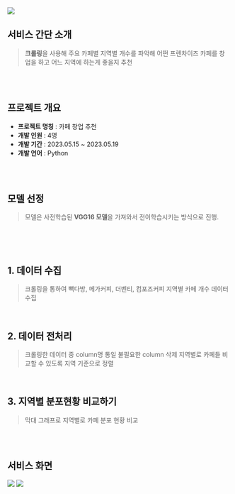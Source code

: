 <img src="https://capsule-render.vercel.app/api?type=rounded&color=auto&height=200&section=header&text=⭐cafe추천%20⭐&fontSize=70" /> 


## 서비스 간단 소개

> **크롤링**을 사용해 주요 카페별 지역별 개수를 파악해 어떤 프렌차이즈 카페를 창업을 하고 어느 지역에 하는게 좋을지 추천

<br>
<br>

## 프로젝트 개요

-  **프로젝트 명칭** : 카페 창업 추천
-  **개발 인원** : 4명
-  **개발 기간** : 2023.05.15 ~ 2023.05.19
-  **개발 언어** : Python
  <br>

<br>

## 모델 선정

> 모델은 사전학습된 **VGG16 모델**을 가져와서 전이학습시키는 방식으로 진행.

<br>
<br>
<br>

## 1. 데이터 수집

> 크롤링을 통하여 빽다방, 메가커피, 더벤티, 컴포즈커피 지역별 카페 개수 데이터 수집

<br>

## 2. 데이터 전처리

> 크롤링한 데이터 중 column명 통일
> 불필요한 column 삭제
> 지역별로 카페들 비교할 수 있도록 지역 기준으로 정렬

<br>

## 3. 지역별 분포현황 비교하기

> 막대 그래프로 지역별로 카페 분포 현황 비교

<br>
<br>

## 서비스 화면

<img src="https://postfiles.pstatic.net/MjAyMzA4MjFfMjY0/MDAxNjkyNTg4MDA0MTI0.EATGrNVlbOpqUAwbcysr52qyHa-2bNscrQdNAajUrbMg.8VSqDrVA-G6gVuWABaifArK3BFSG0E_UmMVIm8_6hN4g.PNG.tbtgmltn97/image.png?type=w773"/>
<img src="https://postfiles.pstatic.net/MjAyMzA4MjFfMjgg/MDAxNjkyNTg4MDM2MDM1.orGcMx7NB-0m-1XlqHb2u9EOjqBiBlw_dvGRXkSXv1cg.xv7fEjOa17Xd3njcuIu6UenDwhUHFzhAzBj_xFtbXzwg.PNG.tbtgmltn97/image.png?type=w773"/>
<br>

<br>
